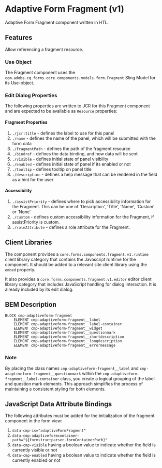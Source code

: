 <!--
Copyright 2023 Adobe

Licensed under the Apache License, Version 2.0 (the "License");
you may not use this file except in compliance with the License.
You may obtain a copy of the License at

    http://www.apache.org/licenses/LICENSE-2.0

Unless required by applicable law or agreed to in writing, software
distributed under the License is distributed on an "AS IS" BASIS,
WITHOUT WARRANTIES OR CONDITIONS OF ANY KIND, either express or implied.
See the License for the specific language governing permissions and
limitations under the License.
-->
Adaptive Form Fragment (v1)
====
Adaptive Form Fragment component written in HTL.

## Features
Allow referencing a fragment resource.

### Use Object
The Fragment component uses the `com.adobe.cq.forms.core.components.models.form.Fragment` Sling Model for its Use-object.

### Edit Dialog Properties
The following properties are written to JCR for this Fragment component and are expected to be available as `Resource` properties:

#### Fragment Properties
1. `./jcr:title` - defines the label to use for this panel
2. `./name` - defines the name of the panel, which will be submitted with the form data
3. `./fragmentPath` - defines the path of the fragment resource
4. `./bindref` - defines the data binding, and how data will be sent
5. `./visible` - defines initial state of panel visibility
6. `./enabled` - defines initial state of panel if its enabled or not
7. `./tooltip` - defines tooltip on panel title
8. `./description` - defines a help message that can be rendered in the field as a hint for the user

#### Accessibility
1. `./assistPriority` - defines where to pick accessibility information for the Fragment. This can be one of 'Description', 'Title', 'Name', 'Custom' or 'None'
2. `./custom` - defines custom accessibility information for the Fragment, if assistPriority is custom.
3. `./roleAttribute` - defines a role attribute for the Fragment.

## Client Libraries
The component provides a `core.forms.components.fragment.v1.runtime` client library category that contains the Javascript runtime for the component. 
It should be added to a relevant site client library using the `embed` property.

It also provides a `core.forms.components.fragment.v1.editor` editor client library category that includes
JavaScript handling for dialog interaction. It is already included by its edit dialog.

## BEM Description
```
BLOCK cmp-adaptiveform-fragment
    ELEMENT cmp-adaptiveform-fragment__label
    ELEMENT cmp-adaptiveform-fragment__label-container
    ELEMENT cmp-adaptiveform-fragment__widget
    ELEMENT cmp-adaptiveform-fragment__questionmark
    ELEMENT cmp-adaptiveform-fragment__shortdescription
    ELEMENT cmp-adaptiveform-fragment__longdescription
    ELEMENT cmp-adaptiveform-fragment__errormessage
```

### Note
By placing the class names `cmp-adaptiveform-fragment__label` and `cmp-adaptiveform-fragment__questionmark` within the `cmp-adaptiveform-fragment__label-container` class, you create a logical grouping of the label and question mark elements. This approach simplifies the process of maintaining a consistent styling for both elements.

## JavaScript Data Attribute Bindings

The following attributes must be added for the initialization of the fragment component in the form view:  
 1. `data-cmp-is="adaptiveFormFragment"`
 2. `data-cmp-adaptiveformcontainer-path="${formstructparser.formContainerPath}"`
 3. `data-cmp-visible` having a boolean value to indicate whether the field is currently visible or not
 4. `data-cmp-enabled` having a boolean value to indicate whether the field is currently enabled or not